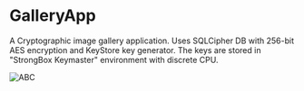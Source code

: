 # GalleryApp

A Cryptographic image gallery application. Uses SQLCipher DB with 256-bit AES encryption and KeyStore key generator. The keys are stored in "StrongBox Keymaster" environment with discrete CPU.

![ABC](media/GalleryAppGif.gif)
